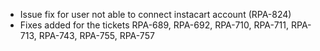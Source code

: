  - Issue fix for user not able to connect instacart account (RPA-824)
 - Fixes added for the tickets RPA-689, RPA-692, RPA-710, RPA-711, RPA-713, RPA-743, RPA-755, RPA-757   
